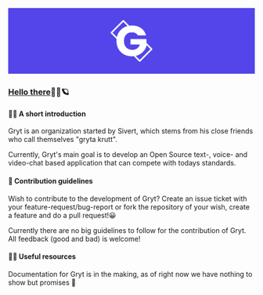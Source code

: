 <div align="center">
  <img src="./default.png">
</div>

### [Hello there](https://youtu.be/rEq1Z0bjdwc?t=6)👋🏼:ringed_planet:

<h4>🙋‍♂️ A short introduction</h4>
<p>Gryt is an organization started by Sivert, which stems from his close friends who call themselves "gryta krutt".</p>
<p>Currently, Gryt's main goal is to develop an Open Source text-, voice- and video-chat based application that can compete with todays standards.</p>

<h4>🌈 Contribution guidelines</h4>
<p>Wish to contribute to the development of Gryt? Create an issue ticket with your feature-request/bug-report or fork the repository of your wish, create a feature 
  and do a pull request!😀</p>
  <p>Currently there are no big guidelines to follow for the contribution of Gryt. All feedback (good and bad) is welcome!</p>

<h4>👩‍💻 Useful resources</h4>
<p>Documentation for Gryt is in the making, as of right now we have nothing to show but promises 🤞</p>
